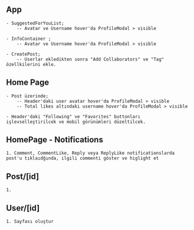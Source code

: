 ## App

    - SuggestedForYouList;
        -- Avatar ve Username hover'da ProfileModal > visible

    - InfoContainer ;
        -- Avatar ve Username hover'da ProfileModal > visible

    - CreatePost;
        -- Userlar ekledikten sonra "Add Collaborators" ve "Tag" özellkilerini ekle.

## Home Page

    - Post üzerinde;
        -- Header'daki user avatar hover'da ProfileModal > visible
        -- Total likes altındaki username hover'da ProfileModal > visible

    - Header'daki "Following" ve "Favorites" buttonları işlevselleştirilcek ve mobil görünümleri düzeltilcek.

## HomePage - Notifications

    1. Comment, CommentLike, Reply veya ReplyLike notificationslarda post'u tıklaıdğında, ilgili commenti göster ve higlight et

## Post/[id]

    1.

## User/[id]

    1. Sayfası oluştur
